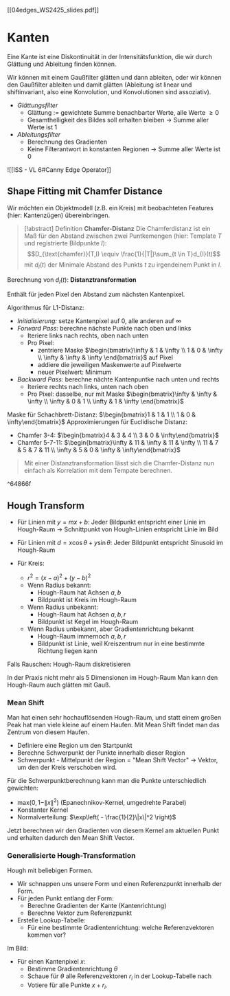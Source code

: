[[04edges_WS2425_slides.pdf]]

# Kanten

Eine Kante ist eine Diskontinuität in der Intensitätsfunktion, die wir durch Glättung und Ableitung finden können.

Wir können mit einem Gaußfilter glätten und dann ableiten, oder wir können den Gaußfilter ableiten und damit glätten (Ableitung ist linear und shiftinvariant, also eine Konvolution, und Konvolutionen sind assoziativ).

- *Glättungsfilter*
	- Glättung := gewichtete Summe benachbarter Werte, alle Werte $\geq 0$
	- Gesamthelligkeit des Bildes soll erhalten bleiben -> Summe aller Werte ist 1
- *Ableitungsfilter*
	- Berechnung des Gradienten
	- Keine Filterantwort in konstanten Regionen -> Summe aller Werte ist 0

![[ISS - VL 6#Canny Edge Operator]]

## Shape Fitting mit Chamfer Distance

Wir möchten ein Objektmodell (z.B. ein Kreis) mit beobachteten Features (hier: Kantenzügen) übereinbringen.

> [!abstract] Definition **Chamfer-Distanz**
> Die Chamferdistanz ist ein Maß für den Abstand zwischen zwei Puntkemengen (hier: Template $T$ und registrierte Bildpunkte $I$):
> $$D_{\text{chamfer}}(T,I) \equiv \frac{1}{|T|}\sum_{t \in T}d_{I}(t)$$mit $d_{I}(t)$ der Minimale Abstand des Punkts $t$ zu irgendeinem Punkt in $I$.

Berechnung von $d_{I}(t)$: **Distanztransformation**

Enthält für jeden Pixel den Abstand zum nächsten Kantenpixel.

Algorithmus für L1-Distanz:
- *Initialisierung:* setze Kantenpixel auf 0, alle anderen auf $\infty$
- *Forward Pass:* berechne nächste Punkte nach oben und links
	- Iteriere links nach rechts, oben nach unten
	- Pro Pixel:
		- zentriere Maske $\begin{bmatrix}\infty & 1 & \infty \\ 1 & 0 & \infty \\ \infty & \infty & \infty \end{bmatrix}$ auf Pixel
		- addiere die jeweiligen Maskenwerte auf Pixelwerte
		- neuer Pixelwert: Minimum
- *Backward Pass:* berechne nächte Kantenpuntke nach unten und rechts
	- Iteriere rechts nach links, unten nach oben
	- Pro Pixel: dasselbe, nur mit Maske $\begin{bmatrix}\infty & \infty & \infty \\ \infty & 0 & 1 \\ \infty & 1 & \infty \end{bmatrix}$

Maske für Schachbrett-Distanz: $\begin{bmatrix}1 & 1 & 1 \\ 1 & 0 & \infty\end{bmatrix}$
Approximierungen für Euclidische Distanz:
- Chamfer 3-4: $\begin{bmatrix}4 & 3 & 4 \\ 3 & 0 & \infty\end{bmatrix}$
- Chamfer 5-7-11: $\begin{bmatrix}\infty & 11 & \infty & 11 & \infty \\ 11 & 7 & 5 & 7 & 11  \\ \infty & 5 & 0 & \infty & \infty\end{bmatrix}$

> Mit einer Distanztransformation lässt sich die Chamfer-Distanz nun einfach als Korrelation mit dem Tempate berechnen.

^64866f

## Hough Transform

- Für Linien mit $y=mx+b$: Jeder Bildpunkt entspricht einer Linie im Hough-Raum -> Schnittpunkt von Hough-Linien entspricht Linie im Bild
- Für Linien mit $d=x \cos \theta + y \sin \theta$: Jeder Bildpunkt entspricht Sinusoid im Hough-Raum

- Für Kreis:
	- $r^2=(x-a)^2+(y-b)^2$
	- Wenn Radius bekannt:
		- Hough-Raum hat Achsen $a,b$
		- Bildpunkt ist Kreis im Hough-Raum
	- Wenn Radius unbekannt:
		- Hough-Raum hat Achsen $a,b,r$
		- Bildpunkt ist Kegel im Hough-Raum
	- Wenn Radius unbekannt, aber Gradientenrichtung bekannt
		- Hough-Raum immernoch $a,b,r$
		- Bildpunkt ist Linie, weil Kreiszentrum nur in eine bestimmte Richtung liegen kann

Falls Rauschen: Hough-Raum diskretisieren 

In der Praxis nicht mehr als 5 Dimensionen im Hough-Raum
Man kann den Hough-Raum auch glätten mit Gauß.

### Mean Shift

Man hat einen sehr hochauflösenden Hough-Raum, und statt einem großen Peak hat man viele kleine auf einem Haufen. Mit Mean Shift findet man das Zentrum von diesem Haufen.

- Definiere eine Region um den Startpunkt
- Berechne Schwerpunkt der Punkte innerhalb dieser Region
- Schwerpunkt - Mittelpunkt der Region = "Mean Shift Vector" -> Vektor, um den der Kreis verschoben wird.

Für die Schwerpunktberechnung kann man die Punkte unterschiedlich gewichten:
- $\text{max}(0, 1-\|x\|^2)$ (Epanechnikov-Kernel, umgedrehte Parabel)
- Konstanter Kernel
- Normalverteilung: $\exp\left( - \frac{1}{2}\|x\|^2 \right)$

Jetzt berechnen wir den Gradienten von diesem Kernel am aktuellen Punkt und erhalten dadurch den Mean Shift Vector.

### Generalisierte Hough-Transformation

Hough mit beliebigen Formen.

- Wir schnappen uns unsere Form und einen Referenzpunkt innerhalb der Form.
- Für jeden Punkt entlang der Form:
	- Berechne Gradienten der Kante (Kantenrichtung)
	- Berechne Vektor zum Referenzpunkt
- Erstelle Lookup-Tabelle:
	- Für eine bestimmte Gradientenrichtung: welche Referenzvektoren kommen vor?

Im Bild:
- Für einen Kantenpixel $x$:
	- Bestimme Gradientenrichtung $\theta$
	- Schaue für $\theta$ alle Referenzvektoren $r_{i}$ in der Lookup-Tabelle nach
	- Votiere für alle Punkte $x+r_{i}$.